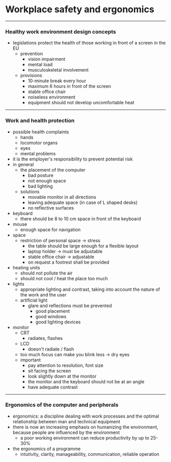 # Workplace safety and ergonomics
---
### Healthy work environment design concepts

- legislations protect the health of those working in front of a screen in the EU
	- prevention
		- vision impairment 
		- mental load 
		- musculoskeletal involvement
	- provisions
		- 10-minute break every hour
		- maximum 6 hours in front of the screen
		- stable office chair
		- noiseless environment
		- equipment should not develop uncomfortable heat
---
### Work and health protection

- possible health complaints
	- hands
	- locomotor organs 
	- eyes
	- mental problems
- it is the employer's responsibility to prevent potential risk
- in general
	- the placement of the computer
		- bad posture
		- not enough space
		- bad lighting
	- solutions
		- movable monitor in all directions
		- leaving adequate space (in case of L shaped desks)
		- no reflective surfaces
- keyboard
	- there should be 8 to 10 cm space in front of the keyboard
- mouse
	- enough space for navigation
- space
	- restriction of personal space → stress
		- the table should be large enough for a flexible layout
		- laptop holder → must be adjustable
		- stable office chair → adjustable
		- on request a footrest shall be provided
- heating units
	- should not pollute the air
	- should not cool / heat the place too much
- lights
	- appropriate lighting and contrast, taking into account the nature of the work and the user
	- artificial light
		- glare and reflections must be prevented
			- good placement
			- good windows
			- good lighting devices
- monitor
	- CRT
		- radiates, flashes
	- LCD
		- doesn't radiate / flash
	- too much focus can make you blink less -> dry eyes
	- important
		- pay attention to resolution, font size
	    - sit facing the screen
		- look slightly down at the monitor
		- the monitor and the keyboard should not be at an angle
		- have adequate contrast
---
### Ergonomics of the computer and peripherals

- ergonomics: a discipline dealing with work processes and the optimal relationship between man and technical equipment
- there is now an increasing emphasis on humanizing the environment, because people are influenced by the environment
	- a poor working environment can reduce productivity by up to 25-30%
- the ergonomics of a programme
	- intutivity, clarity, manageability, communication, reliable operation